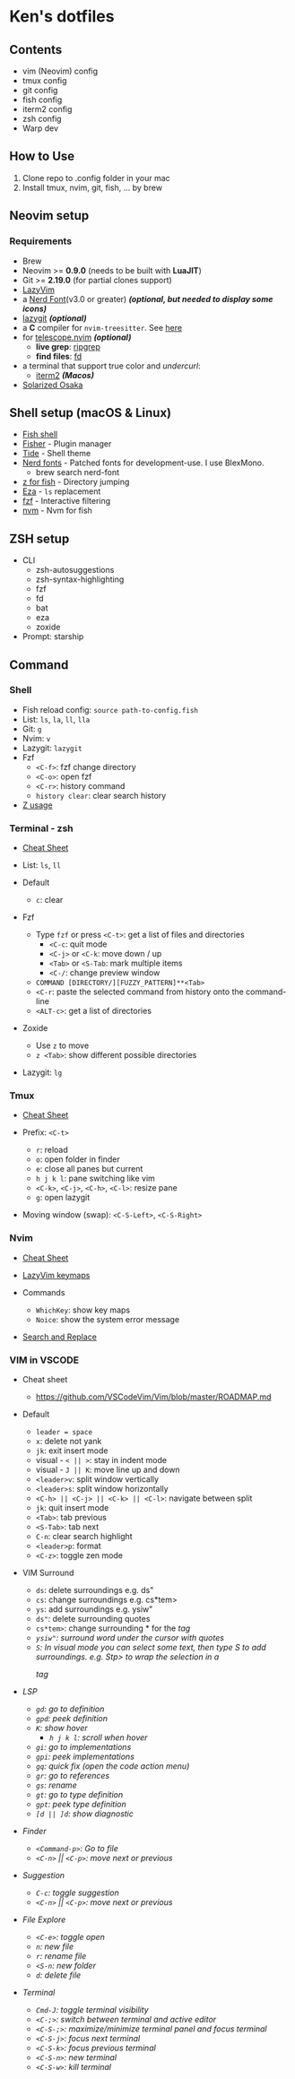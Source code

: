 # Ken's dotfiles

## Contents

- vim (Neovim) config
- tmux config
- git config
- fish config
- iterm2 config
- zsh config
- Warp dev

## How to Use

1. Clone repo to .config folder in your mac
2. Install tmux, nvim, git, fish, ... by brew

## Neovim setup

### Requirements

- Brew
- Neovim >= **0.9.0** (needs to be built with **LuaJIT**)
- Git >= **2.19.0** (for partial clones support)
- [LazyVim](https://www.lazyvim.org/)
- a [Nerd Font](https://www.nerdfonts.com/)(v3.0 or greater) **_(optional, but needed to display some icons)_**
- [lazygit](https://github.com/jesseduffield/lazygit) **_(optional)_**
- a **C** compiler for `nvim-treesitter`. See [here](https://github.com/nvim-treesitter/nvim-treesitter#requirements)
- for [telescope.nvim](https://github.com/nvim-telescope/telescope.nvim) **_(optional)_**
  - **live grep**: [ripgrep](https://github.com/BurntSushi/ripgrep)
  - **find files**: [fd](https://github.com/sharkdp/fd)
- a terminal that support true color and *undercurl*:
  - [iterm2](https://iterm2.com/) **_(Macos)_**
- [Solarized Osaka](https://github.com/craftzdog/solarized-osaka.nvim)

## Shell setup (macOS & Linux)

- [Fish shell](https://fishshell.com/)
- [Fisher](https://github.com/jorgebucaran/fisher) - Plugin manager
- [Tide](https://github.com/IlanCosman/tide) - Shell theme
- [Nerd fonts](https://github.com/ryanoasis/nerd-fonts) - Patched fonts for development-use. I use BlexMono.
  - brew search nerd-font
- [z for fish](https://github.com/jethrokuan/z) - Directory jumping
- [Eza](https://github.com/eza-community/eza) - `ls` replacement
- [fzf](https://github.com/PatrickF1/fzf.fish) - Interactive filtering
- [nvm](https://github.com/jorgebucaran/nvm.fish) - Nvm for fish

## ZSH setup

- CLI
  - zsh-autosuggestions
  - zsh-syntax-highlighting
  - fzf
  - fd
  - bat
  - eza
  - zoxide
- Prompt: starship

## Command

### Shell

- Fish reload config: `source path-to-config.fish`
- List: `ls`, `la`, `ll`, `lla`
- Git: `g`
- Nvim: `v`
- Lazygit: `lazygit`
- Fzf
  - `<C-f>`: fzf change directory
  - `<C-o>`: open fzf
  - `<C-r>`: history command
  - `history clear`: clear search history
- [Z usage](https://github.com/jethrokuan/z/blob/master/man/man1/z.md)

### Terminal - zsh

- [Cheat Sheet](https://github.com/0nn0/terminal-mac-cheatsheet)
- List: `ls`, `ll`

- Default

  - `c`: clear

- Fzf

  - Type `fzf` or press `<C-t>`: get a list of files and directories
    - `<C-c`: quit mode
    - `<C-j>` or `<C-k`: move down / up
    - `<Tab>` or `<S-Tab`: mark multiple items
    - `<C-/`: change preview window
  - `COMMAND [DIRECTORY/][FUZZY_PATTERN]**<Tab>`
  - `<C-r`: paste the selected command from history onto the command-line
  - `<ALT-c>`: get a list of directories

- Zoxide

  - Use `z` to move
  - `z <Tab>`: show different possible directories

- Lazygit: `lg`

### Tmux

- [Cheat Sheet](https://tmuxcheatsheet.com/)
- Prefix: `<C-t>`

  - `r`: reload
  - `o`: open folder in finder
  - `e`: close all panes but current
  - `h j k l`: pane switching like vim
  - `<C-k>`, `<C-j>`, `<C-h>`, `<C-l>`: resize pane
  - `g`: open lazygit

- Moving window (swap): `<C-S-Left>`, `<C-S-Right>`

### Nvim

- [Cheat Sheet](https://vim.rtorr.com/)
- [LazyVim keymaps](https://www.lazyvim.org/)

- Commands

  - `WhichKey`: show key maps
  - `Noice`: show the system error message

- [Search and Replace](https://www.baeldung.com/linux/vim-search-replace)

### VIM in VSCODE

- Cheat sheet

  - https://github.com/VSCodeVim/Vim/blob/master/ROADMAP.md

- Default

  - `leader = space`
  - `x`: delete not yank
  - `jk`: exit insert mode
  - visual - `< || >`: stay in indent mode
  - visual - `J || K`: move line up and down
  - `<leader>v`: split window vertically
  - `<leader>s`: split window horizontally
  - `<C-h> || <C-j> || <C-k> || <C-l>`: navigate between split
  - `jk`: quit insert mode
  - `<Tab>`: tab previous
  - `<S-Tab>`: tab next
  - `C-n`: clear search highlight
  - `<leader>p`: format
  - `<C-z>`: toggle zen mode

- VIM Surround

  - `ds`: delete surroundings e.g. ds"
  - `cs`: change surroundings e.g. cs\*tem>
  - `ys`: add surroundings e.g. ysiw"
  - `ds"`: delete surrounding quotes
  - `cs*tem>`: change surrounding \* for the <em> tag
  - `ysiw"`: surround word under the cursor with quotes
  - `S`: In visual mode you can select some text, then type S to add surroundings. e.g. Stp> to wrap the selection in a <p> tag

- LSP

  - `gd`: go to definition
  - `gpd`: peek definition
  - `K`: show hover
    - `h j k l`: scroll when hover
  - `gi`: go to implementations
  - `gpi`: peek implementations
  - `gq`: quick fix (open the code action menu)
  - `gr`: go to references
  - `gs`: rename
  - `gt`: go to type definition
  - `gpt`: peek type definition
  - `[d || ]d`: show diagnostic

- Finder

  - `<Command-p>`: Go to file
  - `<C-n>` || `<C-p>`: move next or previous

- Suggestion

  - `C-c`: toggle suggestion
  - `<C-n>` || `<C-p>`: move next or previous

- File Explore

  - `<C-e>`: toggle open
  - `n`: new file
  - `r`: rename file
  - `<S-n`: new folder
  - `d`: delete file

- Terminal
  - `Cmd-J`: toggle terminal visibility
  - `<C-;>`: switch between terminal and active editor
  - `<C-S-;>`: maximize/minimize terminal panel and focus terminal
  - `<C-S-j>`: focus next terminal
  - `<C-S-k>`: focus previous terminal
  - `<C-S-n>`: new terminal
  - `<C-S-w>`: kill terminal
